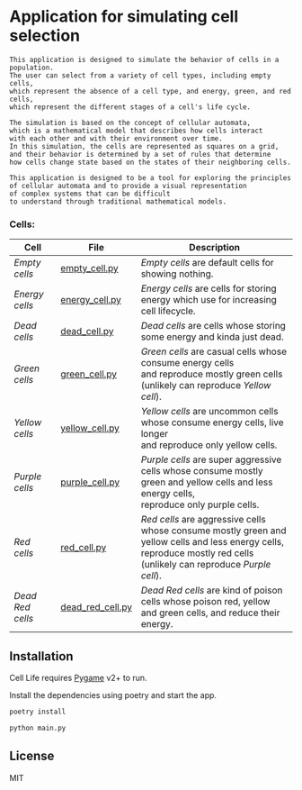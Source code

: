 
# Application for simulating cell selection
```text
This application is designed to simulate the behavior of cells in a population. 
The user can select from a variety of cell types, including empty cells, 
which represent the absence of a cell type, and energy, green, and red cells, 
which represent the different stages of a cell's life cycle.

The simulation is based on the concept of cellular automata, 
which is a mathematical model that describes how cells interact 
with each other and with their environment over time. 
In this simulation, the cells are represented as squares on a grid, 
and their behavior is determined by a set of rules that determine 
how cells change state based on the states of their neighboring cells.

This application is designed to be a tool for exploring the principles 
of cellular automata and to provide a visual representation 
of complex systems that can be difficult 
to understand through traditional mathematical models.
```

### Cells:

| Cell             | File                                       | Description                                                                                                                                                                 |
|------------------|--------------------------------------------|-----------------------------------------------------------------------------------------------------------------------------------------------------------------------------|
| _Empty cells_    | [empty_cell.py](cells/empty_cell.py)       | _Empty cells_ are default cells for showing nothing.                                                                                                                        |
| _Energy cells_   | [energy_cell.py](cells/energy_cell.py)     | _Energy cells_ are cells for storing energy which use for increasing cell lifecycle.                                                                                        |
| _Dead cells_     | [dead_cell.py](cells/dead_cell.py)         | _Dead cells_ are cells whose storing some energy and kinda just dead.                                                                                                       |
| _Green cells_    | [green_cell.py](cells/green_cell.py)       | _Green cells_ are casual cells whose consume energy cells <br/>and reproduce mostly green cells (unlikely can reproduce _Yellow cell_).                                     |
| _Yellow cells_   | [yellow_cell.py](cells/yellow_cell.py)     | _Yellow cells_ are uncommon cells whose consume energy cells, live longer <br/>and reproduce only yellow cells.                                                             |
| _Purple cells_   | [purple_cell.py](cells/purple_cell.py)     | _Purple cells_ are super aggressive cells whose consume mostly green and yellow cells and less energy cells, <br/>reproduce only purple cells.                              |
| _Red cells_      | [red_cell.py](cells/red_cell.py)           | _Red cells_ are aggressive cells whose consume mostly green and yellow cells and less energy cells, <br/>reproduce mostly red cells (unlikely can reproduce _Purple cell_). |
| _Dead Red cells_ | [dead_red_cell.py](cells/dead_red_cell.py) | _Dead Red cells_ are kind of poison cells whose poison red, yellow and green cells, and reduce their energy.                                                                |

## Installation

Cell Life requires [Pygame](https://www.pygame.org) v2+ to run.

Install the dependencies using poetry and start the app.

```sh
poetry install 
```
```sh
python main.py
```


## License

MIT
